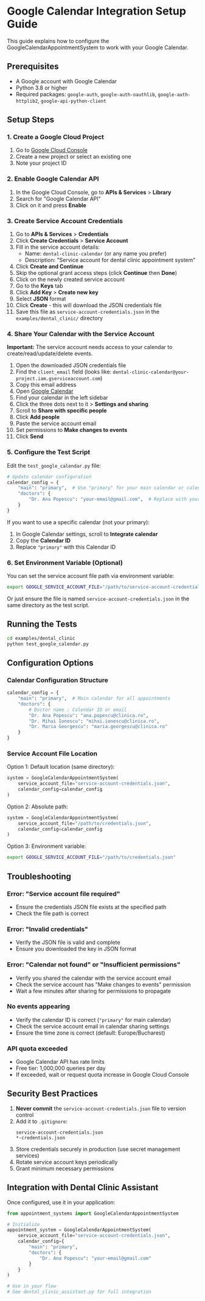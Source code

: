 # Google Calendar Integration Setup Guide

This guide explains how to configure the GoogleCalendarAppointmentSystem to work with your Google Calendar.

## Prerequisites

- A Google account with Google Calendar
- Python 3.8 or higher
- Required packages: `google-auth`, `google-auth-oauthlib`, `google-auth-httplib2`, `google-api-python-client`

## Setup Steps

### 1. Create a Google Cloud Project

1. Go to [Google Cloud Console](https://console.cloud.google.com/)
2. Create a new project or select an existing one
3. Note your project ID

### 2. Enable Google Calendar API

1. In the Google Cloud Console, go to **APIs & Services** > **Library**
2. Search for "Google Calendar API"
3. Click on it and press **Enable**

### 3. Create Service Account Credentials

1. Go to **APIs & Services** > **Credentials**
2. Click **Create Credentials** > **Service Account**
3. Fill in the service account details:
   - Name: `dental-clinic-calendar` (or any name you prefer)
   - Description: "Service account for dental clinic appointment system"
4. Click **Create and Continue**
5. Skip the optional grant access steps (click **Continue** then **Done**)
6. Click on the newly created service account
7. Go to the **Keys** tab
8. Click **Add Key** > **Create new key**
9. Select **JSON** format
10. Click **Create** - this will download the JSON credentials file
11. Save this file as `service-account-credentials.json` in the `examples/dental_clinic/` directory

### 4. Share Your Calendar with the Service Account

**Important:** The service account needs access to your calendar to create/read/update/delete events.

1. Open the downloaded JSON credentials file
2. Find the `client_email` field (looks like: `dental-clinic-calendar@your-project.iam.gserviceaccount.com`)
3. Copy this email address
4. Open [Google Calendar](https://calendar.google.com)
5. Find your calendar in the left sidebar
6. Click the three dots next to it > **Settings and sharing**
7. Scroll to **Share with specific people**
8. Click **Add people**
9. Paste the service account email
10. Set permissions to **Make changes to events**
11. Click **Send**

### 5. Configure the Test Script

Edit the `test_google_calendar.py` file:

```python
# Update calendar configuration
calendar_config = {
    "main": "primary",  # Use "primary" for your main calendar or calendar ID
    "doctors": {
        "Dr. Ana Popescu": "your-email@gmail.com",  # Replace with your Gmail address
    }
}
```

If you want to use a specific calendar (not your primary):
1. In Google Calendar settings, scroll to **Integrate calendar**
2. Copy the **Calendar ID**
3. Replace `"primary"` with this Calendar ID

### 6. Set Environment Variable (Optional)

You can set the service account file path via environment variable:

```bash
export GOOGLE_SERVICE_ACCOUNT_FILE="/path/to/service-account-credentials.json"
```

Or just ensure the file is named `service-account-credentials.json` in the same directory as the test script.

## Running the Tests

```bash
cd examples/dental_clinic
python test_google_calendar.py
```

## Configuration Options

### Calendar Configuration Structure

```python
calendar_config = {
    "main": "primary",  # Main calendar for all appointments
    "doctors": {
        # Doctor name : Calendar ID or email
        "Dr. Ana Popescu": "ana.popescu@clinica.ro",
        "Dr. Mihai Ionescu": "mihai.ionescu@clinica.ro",
        "Dr. Maria Georgescu": "maria.georgescu@clinica.ro"
    }
}
```

### Service Account File Location

Option 1: Default location (same directory):
```python
system = GoogleCalendarAppointmentSystem(
    service_account_file="service-account-credentials.json",
    calendar_config=calendar_config
)
```

Option 2: Absolute path:
```python
system = GoogleCalendarAppointmentSystem(
    service_account_file="/path/to/credentials.json",
    calendar_config=calendar_config
)
```

Option 3: Environment variable:
```bash
export GOOGLE_SERVICE_ACCOUNT_FILE="/path/to/credentials.json"
```

## Troubleshooting

### Error: "Service account file required"
- Ensure the credentials JSON file exists at the specified path
- Check the file path is correct

### Error: "Invalid credentials"
- Verify the JSON file is valid and complete
- Ensure you downloaded the key in JSON format

### Error: "Calendar not found" or "Insufficient permissions"
- Verify you shared the calendar with the service account email
- Check the service account has "Make changes to events" permission
- Wait a few minutes after sharing for permissions to propagate

### No events appearing
- Verify the calendar ID is correct (`"primary"` for main calendar)
- Check the service account email in calendar sharing settings
- Ensure the time zone is correct (default: Europe/Bucharest)

### API quota exceeded
- Google Calendar API has rate limits
- Free tier: 1,000,000 queries per day
- If exceeded, wait or request quota increase in Google Cloud Console

## Security Best Practices

1. **Never commit** the `service-account-credentials.json` file to version control
2. Add it to `.gitignore`:
   ```
   service-account-credentials.json
   *-credentials.json
   ```
3. Store credentials securely in production (use secret management services)
4. Rotate service account keys periodically
5. Grant minimum necessary permissions

## Integration with Dental Clinic Assistant

Once configured, use it in your application:

```python
from appointment_systems import GoogleCalendarAppointmentSystem

# Initialize
appointment_system = GoogleCalendarAppointmentSystem(
    service_account_file="service-account-credentials.json",
    calendar_config={
        "main": "primary",
        "doctors": {
            "Dr. Ana Popescu": "your-email@gmail.com"
        }
    }
)

# Use in your flow
# See dental_clinic_assistant.py for full integration
```
